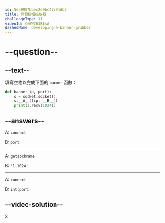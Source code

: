 ```yaml
---
id: 5ea9997bbec2e9bc47e94db3
title: 開發橫幅抓取器
challengeType: 11
videoId: CeGW761BIsA
dashedName: developing-a-banner-grabber
---
```


# --question--

## --text--

填寫空格以完成下面的 `banner` 函數：

```py
def banner(ip, port):
    s = socket.socket()
    s.__A__((ip, __B__))
    print(s.recv(1024))
```

## --answers--

A: `connect`

B: `port`

---

A: `getsockname`

B: `'1-1024'`

---

A: `connect`

B: `int(port)`

## --video-solution--

3

